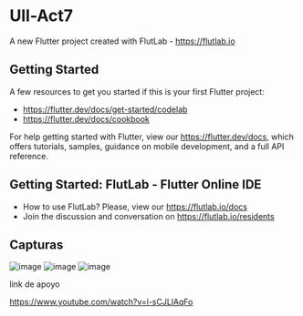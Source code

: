 # Ull-Act7

A new Flutter project created with FlutLab - https://flutlab.io

## Getting Started

A few resources to get you started if this is your first Flutter project:

- https://flutter.dev/docs/get-started/codelab
- https://flutter.dev/docs/cookbook

For help getting started with Flutter, view our
https://flutter.dev/docs, which offers tutorials,
samples, guidance on mobile development, and a full API reference.

## Getting Started: FlutLab - Flutter Online IDE

- How to use FlutLab? Please, view our https://flutlab.io/docs
- Join the discussion and conversation on https://flutlab.io/residents

## Capturas 

![image](https://github.com/SanchezB128/Act71027/assets/143743573/8521a1ce-ded1-4a50-ac23-efdbd85b3fcb)
![image](https://github.com/SanchezB128/Act71027/assets/143743573/ffee8494-5dc3-4606-99fa-a69649150442)
![image](https://github.com/SanchezB128/Act71027/assets/143743573/9c429202-9a8d-4d8b-873a-c6516bf9aed4)

link de apoyo 

https://www.youtube.com/watch?v=l-sCJLlAqFo
